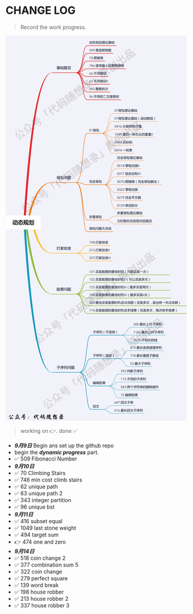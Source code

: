 
# CHANGE LOG

> Record the work progress.  


![Dynamic program](./asset/image/dp.jpeg) 

> working on :point_right:. done :white_check_mark:

+ ***9月9日*** Begin ans set up the github repo  
+ begin the ***dynamic progress*** part.  
+ :white_check_mark: 509 Fibonacci Number
+ ***9月10日*** 
+ :white_check_mark: 70 Climbing Stairs
+ :white_check_mark: 746 min cost climb stairs
+ :white_check_mark: 62 unique path
+ :white_check_mark: 63 unique path 2
+ :white_check_mark: 343 integer partition
+ :white_check_mark: 96 unique bst
+ ***9月11日*** 
+ :white_check_mark: 416 subset equal
+ :white_check_mark: 1049 last stone weight
+ :white_check_mark: 494 target sum
+ :point_right: 474 one and zero
+ ***9月14日*** 
+ :white_check_mark: 518 coin change 2
+ :white_check_mark: 377 combination sum 5
+ :white_check_mark: 322 coin change
+ :white_check_mark: 279 perfect square
+ :white_check_mark: 139 word break
+ :white_check_mark: 198 house robber
+ :white_check_mark: 213 house robber 2
+ :white_check_mark: 337 house robber 3
